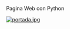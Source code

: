 Pagina Web con Python 

[![portada.jpg](https://i.postimg.cc/76g2Mdhy/portada.jpg)](https://postimg.cc/jwS2R8y8)
